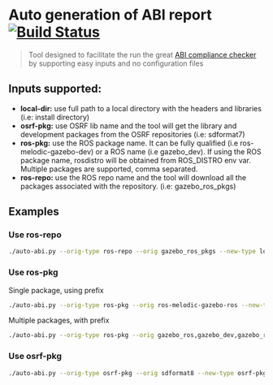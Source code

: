 # Auto generation of ABI report [![Build Status](https://travis-ci.org/osrf/auto-abi-checker.svg?branch=master)](https://travis-ci.org/osrf/auto-abi-checker)

> Tool designed to facilitate the run the great [ABI compliance checker](https://lvc.github.io/abi-compliance-checker/)
by supporting easy inputs and no configuration files


## Inputs supported:

 * **local-dir:** use full path to a local directory with the headers and
   libraries (i.e: install directory)
 * **osrf-pkg:** use OSRF lib name and the tool will get the library and
   development packages from the OSRF repositories (i.e: sdformat7)
 * **ros-pkg:** use the ROS package name. It can be fully qualified (i.e
   ros-melodic-gazebo-dev) or a ROS name (i.e gazebo_dev). If using the
   ROS package name, rosdistro will be obtained from ROS_DISTRO env var.
   Multiple packages are supported, comma separated.
 * **ros-repo:** use the ROS repo name and the tool will download all
   the packages associated with the repository. (i.e: gazebo_ros_pkgs)

## Examples

### Use ros-repo
```bash
./auto-abi.py --orig-type ros-repo --orig gazebo_ros_pkgs --new-type local-dir --new /tmp/colcon_ws/install
```

### Use ros-pkg

Single package, using prefix

```bash
./auto-abi.py --orig-type ros-pkg --orig ros-melodic-gazebo-ros --new-type local-dir --new /tmp/colcon_ws/install
```

Multiple packages, with prefix

```bash
./auto-abi.py --orig-type ros-pkg --orig gazebo_ros,gazebo_dev,gazebo_ros_pkgs --new-type local-dir --new /tmp/colcon_ws/install
```

### Use osrf-pkg
```bash
./auto-abi.py --orig-type osrf-pkg --orig sdformat8 --new-type osrf-pkg --new sdformat8
```
